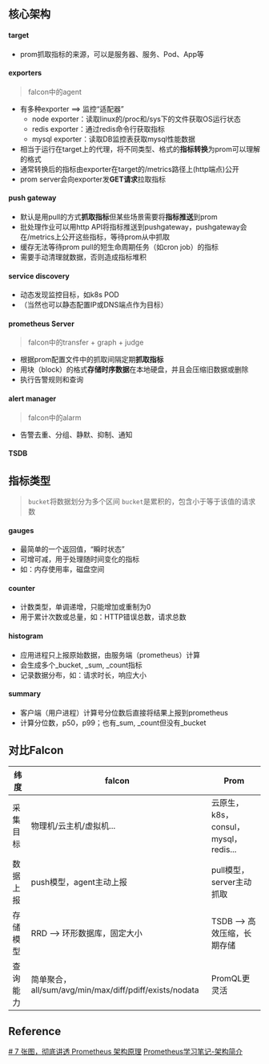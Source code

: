 ``` toc
```
## 核心架构
#### target
- prom抓取指标的来源，可以是服务器、服务、Pod、App等
#### exporters
>falcon中的agent
- 有多种exporter ==> 监控“适配器”
	- node exporter：读取linux的/proc和/sys下的文件获取OS运行状态
	- redis exporter：通过redis命令行获取指标
	- mysql exporter：读取DB监控表获取mysql性能数据
- 相当于运行在target上的代理，将不同类型、格式的**指标转换**为prom可以理解的格式
- 通常转换后的指标由exporter在target的/metrics路径上(http端点)公开
- prom server会向exporter发**GET请求**拉取指标
#### push gateway
- 默认是用pull的方式**抓取指标**但某些场景需要将**指标推送**到prom
- 批处理作业可以用http API将指标推送到pushgateway，pushgateway会在/metrics上公开这些指标，等待prom从中抓取
- 缓存无法等待prom pull的短生命周期任务（如cron job）的指标
- 需要手动清理就数据，否则造成指标堆积
#### service discovery
- 动态发现监控目标，如k8s POD
- （当然也可以静态配置IP或DNS端点作为目标）
#### prometheus Server 
>falcon中的transfer + graph + judge
- 根据prom配置文件中的抓取间隔定期**抓取指标**
- 用块（block）的格式**存储时序数据**在本地硬盘，并且会压缩旧数据或删除
- 执行告警规则和查询
#### alert manager
>falcon中的alarm
- 告警去重、分组、静默、抑制、通知

#### TSDB

## 指标类型
> `bucket`将数据划分为多个区间
> `bucket`是累积的，包含小于等于该值的请求数
#### gauges
- 最简单的一个返回值，“瞬时状态”
- 可增可减，用于处理随时间变化的指标
- 如：内存使用率，磁盘空间
#### counter 
- 计数类型，单调递增，只能增加或重制为0
- 用于累计次数或总量，如：HTTP错误总数，请求总数
#### histogram
- 应用进程只上报原始数据，由服务端（prometheus）计算
- 会生成多个_bucket, \_sum, \_count指标
- 记录数据分布，如：请求时长，响应大小
#### summary
- 客户端（用户进程）计算号分位数后直接将结果上报到prometheus
- 计算分位数，p50，p99；也有_sum, \_count但没有\_bucket

## 对比Falcon

| 纬度   | falcon                                            | Prom                          |
| ---- | ------------------------------------------------- | ----------------------------- |
| 采集目标 | 物理机/云主机/虚拟机...                                    | 云原生，k8s，consul，mysql，redis... |
| 数据上报 | push模型，agent主动上报                                  | pull模型，server主动抓取             |
| 存储模型 | RRD --> 环形数据库，固定大小                                | TSDB --> 高效压缩，长期存储            |
| 查询能力 | 简单聚合，all/sum/avg/min/max/diff/pdiff/exists/nodata | PromQL更灵活                     |


## Reference

[# 7 张图，彻底讲透 Prometheus 架构原理](https://flashcat.cloud/blog/prometheus-architecture/)
[Prometheus学习笔记-架构简介](https://www.cnblogs.com/linuxk/p/12017580.html)
